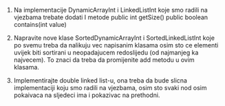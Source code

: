 1) Na implementacije DynamicArrayInt i LinkedListInt koje smo radili na vjezbama trebate 
dodati I metode
public int getSize()
public boolean contains(int value)

2) Napravite nove klase SortedDynamicArrayInt i SortedLinkedListInt koje po svemu treba da 
nalikuju vec napisanim klasama osim sto ce elementi uvijek biti sortirani u neopadajucem 
redoslijedu (od najmanjeg ka najvecem). To znaci da treba da promijenite add metodu u ovim klasama.

3) Implementirajte double linked list-u, ona treba da bude slicna implementaciji koju smo radili 
na vjezbama, osim sto svaki nod osim pokaivaca na sljedeci ima i pokazivac na prethodni.
